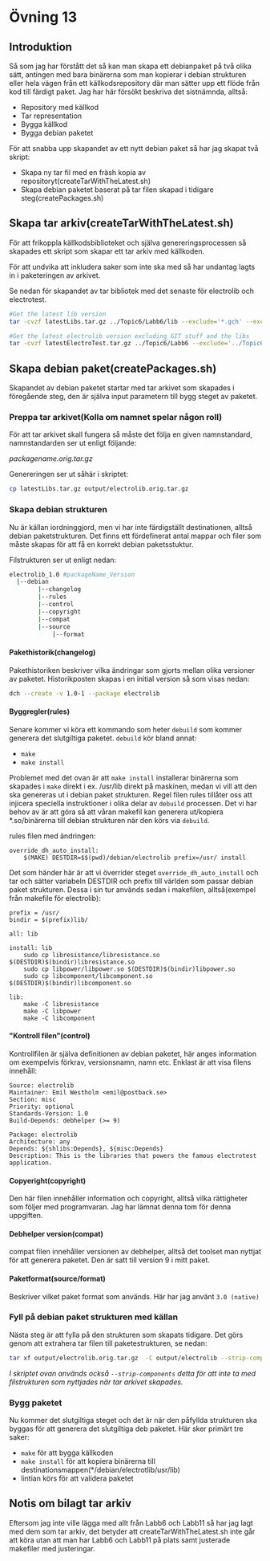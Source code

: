 # Övning 13

## Introduktion
Så som jag har förstått det så kan man skapa ett debianpaket på två olika sätt, antingen med bara binärerna som man kopierar i debian strukturen eller hela vägen från ett källkodsrepository där man sätter upp ett flöde från kod till färdigt paket.
Jag har här försökt beskriva det sistnämnda, alltså:

- Repository med källkod
- Tar representation
- Bygga källkod
- Bygga debian paketet

För att snabba upp skapandet av ett nytt debian paket så har jag skapat två skript:
- Skapa ny tar fil med en fräsh kopia av repositoryt(createTarWithTheLatest.sh)
- Skapa debian paketet baserat på tar filen skapad i tidigare steg(createPackages.sh)

## Skapa tar arkiv(createTarWithTheLatest.sh)
För att frikoppla källkodsbiblioteket och själva genereringsprocessen så skapades ett skript som skapar ett tar arkiv med källkoden.

För att undvika att inkludera saker som inte ska med så har undantag lagts in i paketeringen av arkivet.

Se nedan för skapandet av tar bibliotek med det senaste för electrolib och electrotest.

```bash
#Get the latest lib version
tar -cvzf latestLibs.tar.gz ../Topic6/Labb6/lib --exclude='*.gch' --exclude='../Topic6/Labb6/lib/libresistance/docs'

#Get the latest electrolib version excluding GIT stuff and the libs
tar -cvzf latestElectroTest.tar.gz ../Topic6/Labb6 --exclude='../Topic6/Labb6/.git' --exclude='*.gch'
```

## Skapa debian paket(createPackages.sh)
Skapandet av debian paketet startar med tar arkivet som skapades i föregående steg, den är själva input parametern till bygg steget av paketet.

### Preppa tar arkivet(Kolla om namnet spelar någon roll)
För att tar arkivet skall fungera så måste det följa en given namnstandard, namnstandarden ser ut enligt följande:

*packagename.orig.tar.gz*

Genereringen ser ut såhär i skriptet:
```bash
cp latestLibs.tar.gz output/electrolib.orig.tar.gz
```

### Skapa debian strukturen
Nu är källan iordninggjord, men vi har inte färdigställt destinationen, alltså debian paketstrukturen.
Det finns ett fördefinerat antal mappar och filer som måste skapas för att få en korrekt debian paketsstuktur.

Filstrukturen ser ut enligt nedan:
```bash
electrolib_1.0 #packageName_Version
  |--debian
        |--changelog
        |--rules
        |--control
        |--copyright
        |--compat
        |--source
            |--format
```
#### Pakethistorik(changelog)
Pakethistoriken beskriver vilka ändringar som gjorts mellan olika versioner av paketet.
Historikposten skapas i en initial version så som visas nedan:
```bash
dch --create -v 1.0-1 --package electrolib
```

#### Byggregler(rules)
Senare kommer vi köra ett kommando som heter ```debuild``` som kommer generera det slutgiltiga paketet. ```debuild``` kör bland annat:
- ```make```
- ```make install```

Problemet med det ovan är att ```make install``` installerar binärerna som skapades i ```make``` direkt i ex. /usr/lib direkt på maskinen, medan vi vill att den ska genereras ut i debian paket strukturen.
Regel filen rules tillåter oss att injicera speciella instruktioner i olika delar av ```debuild``` processen. Det vi har behov av är att göra så att våran makefil kan generera ut/kopiera *.so/binärerna till debian strukturen när den körs via ```debuild```.

rules filen med ändringen:
```make
override_dh_auto_install:
	$(MAKE) DESTDIR=$$(pwd)/debian/electrolib prefix=/usr/ install
```
Det som händer här är att vi överrider steget ```override_dh_auto_install``` och tar och sätter variabeln DESTDIR och prefix till världen som passar debian paket strukturen. Dessa i sin tur används sedan i makefilen, alltså(exempel från makefile för electrolib):
```make
prefix = /usr/
bindir = $(prefix)lib/

all: lib

install: lib
	sudo cp libresistance/libresistance.so $(DESTDIR)$(bindir)libresistance.so
	sudo cp libpower/libpower.so $(DESTDIR)$(bindir)libpower.so
	sudo cp libcomponent/libcomponent.so $(DESTDIR)$(bindir)libcomponent.so

lib:
	make -C libresistance
	make -C libpower
	make -C libcomponent
```
#### "Kontroll filen"(control)
Kontrollfilen är själva definitionen av debian paketet, här anges information om exempelvis förkrav, versionsnamn, namn etc. Enklast är att visa filens innehåll:
```
Source: electrolib
Maintainer: Emil Westholm <emil@postback.se>
Section: misc
Priority: optional
Standards-Version: 1.0
Build-Depends: debhelper (>= 9)

Package: electrolib
Architecture: any
Depends: ${shlibs:Depends}, ${misc:Depends}
Description: This is the libraries that powers the famous electrotest application.
```
#### Copyeright(copyright)
Den här filen innehåller information och copyright, alltså vilka rättigheter som följer med programvaran.
Jag har lämnat denna tom för denna uppgiften.

#### Debhelper version(compat)
compat filen innehåller versionen av debhelper, alltså det toolset man nyttjat för att generera paketet. Den är satt till version 9 i mitt paket.

#### Paketformat(source/format)
Beskriver vilket paket format som används. Här har jag använt ```3.0 (native)```

### Fyll på debian paket strukturen med källan
Nästa steg är att fylla på den strukturen som skapats tidigare. Det görs genom att extrahera tar filen till paketestrukturen, se nedan:
```bash
tar xf output/electrolib.orig.tar.gz  -C output/electrolib --strip-components 3
```
*I skriptet ovan används också ```--strip-components``` detta för att inte ta med filstrukturen som nyttjades när tar arkivet skapades.*

### Bygg paketet
Nu kommer det slutgiltiga steget och det är när den påfyllda strukturen ska byggas för att generera det slutgiltiga deb paketet.
Här sker primärt tre saker:
- ```make``` för att bygga källkoden
- ```make install``` för att kopiera binärerna till destinationsmappen(*/debian/electrotlib/usr/lib)
- lintian körs för att validera paketet


## Notis om bilagt tar arkiv
Eftersom jag inte ville lägga med allt från Labb6 och Labb11 så har jag lagt med dem som tar arkiv, det betyder att createTarWithTheLatest.sh inte går att köra utan att man har Labb6 och Labb11 på plats samt justerade makefiler med justeringar.